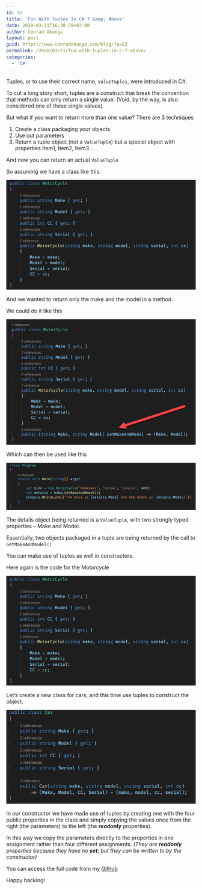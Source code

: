 ```yaml
---
id: 53
title: 'Fun With Tuples In C# 7 &amp; Above'
date: 2020-03-21T16:38:59+03:00
author: Conrad Akunga
layout: post
guid: https://www.conradakunga.com/blog/?p=53
permalink: /2020/03/21/fun-with-tuples-in-c-7-above/
categories:
  - 'C#'
---
```

Tuples, or to use their correct name, `ValueTuples`, were introduced in C#.

To cut a long story short, tuples are a construct that break the convention that methods can only return a single value. (Void, by the way, is also considered one of these single values)

But what if you want to return more than one value? There are 3 techniques

  1. Create a class packaging your objects
  2. Use out parameters
  3. Return a tuple object (not a `ValueTuple`) but a special object with properties Item1, Item2, Item3 …

And now you can return an actual `ValueTuple`

So assuming we have a class like this:

![](images/2020/03/21-Mar-2019-Tuple-1.png)

And we wanted to return only the make and the model in a method.

We could do it like this

![](images/2020/03/21-Mar-2019-Tuple-2.png)

Which can then be used like this

![](images/2020/03/21-Mar-2019-Tuple-3.png)

The details object being returned is a `ValueTuple`, with two strongly typed properties – Make and Model.

Essentially, two objects packaged in a tuple are being returned by the call to `GetMakeAndModel()`

You can make use of tuples as well in constructors.

Here again is the code for the Motorcycle

![](images/2020/03/21-Mar-2019-Tuple-1-1.png)

Let’s create a new class for cars, and this time use tuples to construct the object.

![](images/2020/03/21-Mar-2019-Tuple-4.png)

In our constructor we have made use of tuples by creating one with the four public properties in the class and simply copying the values once from the right (the parameters) to the left (the **_readonly_** properties). 

In this way we copy the parameters directly to the properties in one assignment rather than four different assignments. _(They are **readonly** properties because they have no **set**; but they can be written to by the constructor)_

You can access the full code from my [Github](https://github.com/conradakunga/BlogCode/tree/master/21%20March%202020%20-%20Tuples%20In%20Constructors)

Happy hacking!